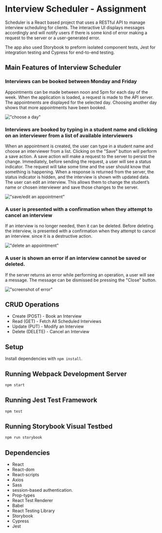# Interview Scheduler - Assignment

Scheduler is a React based project that uses a RESTful API to manage interview scheduling for clients. The interactive UI displays messages accordingly and will notify users if there is some kind of error making a request to the server or a user-generated error.

The app also used Storybook to preform isolated component tests, Jest for integration testing and Cypress for end-to-end testing.

## Main Features of Interview Scheduler

### Interviews can be booked between Monday and Friday
Appointments can be made between noon and 5pm for each day of the week. When the application is loaded, a request is made to the API server. The appointments are displayed for the selected day. Choosing another day shows that more appointments have been booked. 

!["choose a day"](https://github.com/faridamoussaeff/Scheduler/blob/master/docs/0chooseDay.gif)

### Interviews are booked by typing in a student name and clicking on an interviewer from a list of available interviewers
When an appointment is created, the user can type in a student name and choose an interviewer from a list. Clicking on the "Save" button will perform a save action. A save action will make a request to the server to persist the change. Immediately, before sending the request, a user will see a status indicator. The request will take some time and the user should know that something is happening. When a response is returned from the server, the status indicator is hidden, and the interview is shown with updated data. The user can edit an interview. This allows them to change the student’s name or chosen interviewer and save those changes to the server.

!["save/edit an appointment"](https://github.com/faridamoussaeff/Scheduler/blob/master/docs/1saveInterview.gif)

### A user is presented with a confirmation when they attempt to cancel an interview
If an interview is no longer needed, then it can be deleted. Before deleting the interview, is presented with a confirmation when they attempt to cancel an interview. since it is a destructive action. 

!["delete an appointment"](https://github.com/faridamoussaeff/Scheduler/blob/master/docs/2deleteInterview.gif)

### A user is shown an error if an interview cannot be saved or deleted.
If the server returns an error while performing an operation, a user will see a message. The message can be dismissed be pressing the "Close" button. 

!["screenshot of error"](https://github.com/faridamoussaeff/Scheduler/blob/master/docs/3error.png)

## CRUD Operations
- Create (POST) - Book an Interview
- Read (GET) - Fetch All Scheduled Interviews
- Update (PUT) - Modify an Interview
- Delete (DELETE) - Cancel an Interview

## Setup

Install dependencies with `npm install`.

## Running Webpack Development Server

```sh
npm start
```

## Running Jest Test Framework

```sh
npm test
```

## Running Storybook Visual Testbed

```sh
npm run storybook
```
## Dependencies
- React
- React-dom
- React-scripts
- Axios
- Sass
- session-based authentication.
- Prop-types
- React Test Renderer
- Babel
- React Testing Library
- Storybook
- Cypress
- Jest
